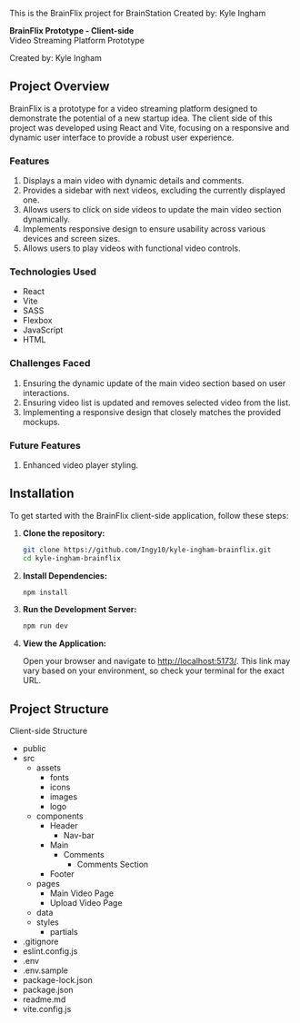 This is the BrainFlix project for BrainStation
Created by: Kyle Ingham

**BrainFlix Prototype - Client-side**  
Video Streaming Platform Prototype

Created by: Kyle Ingham

## Project Overview

BrainFlix is a prototype for a video streaming platform designed to demonstrate the potential of a new startup idea. The client side of this project was developed using React and Vite, focusing on a responsive and dynamic user interface to provide a robust user experience.

### Features

1. Displays a main video with dynamic details and comments.
2. Provides a sidebar with next videos, excluding the currently displayed one.
3. Allows users to click on side videos to update the main video section dynamically.
4. Implements responsive design to ensure usability across various devices and screen sizes.
5. Allows users to play videos with functional video controls.

### Technologies Used

- React
- Vite
- SASS
- Flexbox
- JavaScript
- HTML

### Challenges Faced

1. Ensuring the dynamic update of the main video section based on user interactions.
2. Ensuring video list is updated and removes selected video from the list.
3. Implementing a responsive design that closely matches the provided mockups.

### Future Features

1. Enhanced video player styling.

## Installation

To get started with the BrainFlix client-side application, follow these steps:

1. **Clone the repository:**

   ```bash
   git clone https://github.com/Ingy10/kyle-ingham-brainflix.git
   cd kyle-ingham-brainflix
   ```

2. **Install Dependencies:**

   ```bash
   npm install
   ```

3. **Run the Development Server:**

   ```bash
   npm run dev
   ```

4. **View the Application:**

   Open your browser and navigate to [http://localhost:5173/](http://localhost:5173/). This link may vary based on your environment, so check your terminal for the exact URL.

## Project Structure

Client-side Structure

- public
- src
  - assets
    - fonts
    - icons
    - images
    - logo
  - components
    - Header
      - Nav-bar
    - Main
      - Comments
        - Comments Section
    - Footer
  - pages
    - Main Video Page
    - Upload Video Page
  - data
  - styles
    - partials
- .gitignore
- eslint.config.js
- .env
- .env.sample
- package-lock.json
- package.json
- readme.md
- vite.config.js
